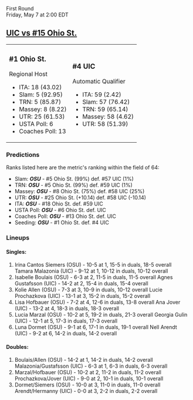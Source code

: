 First Round  
Friday, May 7 at 2:00 EDT
## [UIC vs #15 Ohio St.](https://www.ncaa.com/game/5833675) 

<table><tr><td>  

### #1 Ohio St.  

Regional Host  
- ITA: 18 (43.02)  
- Slam: 5 (92.95)  
- TRN: 5 (85.87)  
- Massey: 8 (8.22)  
- UTR: 25 (61.53)  
- USTA Poll: 6  
- Coaches Poll: 13  

</td><td>  

### #4 UIC  

Automatic Qualifier  
- ITA: 59 (2.42)  
- Slam: 57 (76.42)  
- TRN: 59 (65.14)  
- Massey: 58 (4.62)  
- UTR: 58 (51.39)  

</td></tr></table>  

 ### Predictions  

Ranks listed here are the metric's ranking within the field of 64:  
- Slam: ***OSU*** - #5 Ohio St. (99%) def. #57 UIC (1%)  
- TRN: ***OSU*** - #5 Ohio St. (99%) def. #59 UIC (1%)  
- Massey: ***OSU*** - #8 Ohio St. (75%) def. #58 UIC (25%)  
- UTR: ***OSU*** - #25 Ohio St. (+10.14) def. #58 UIC (-10.14)  
- ITA: ***OSU*** - #18 Ohio St. def. #59 UIC  
- USTA Poll: ***OSU*** - #6 Ohio St. def. UIC  
- Coaches Poll: ***OSU*** - #13 Ohio St. def. UIC  
- Seeding: ***OSU*** - #1 Ohio St. def. #4 UIC  

 ### Lineups  

 #### Singles:  
1. Irina Cantos Siemers (OSU) - 10-5 at 1, 15-5 in duals, 18-5 overall
  Tamara Malazonia (UIC) - 9-12 at 1, 10-12 in duals, 10-12 overall
2. Isabelle Boulais (OSU) - 6-3 at 2, 11-5 in duals, 11-5 overall
  Agnes Gustafsson (UIC) - 14-2 at 2, 15-4 in duals, 15-4 overall
3. Kolie Allen (OSU) - 7-3 at 3, 10-9 in duals, 10-12 overall
  Lucie Prochazkova (UIC) - 13-1 at 3, 15-2 in duals, 15-2 overall
4. Lisa Hofbauer (OSU) - 7-2 at 4, 12-6 in duals, 13-8 overall
  Ana Jover (UIC) - 13-2 at 4, 18-3 in duals, 18-3 overall
5. Lucia Marzal (OSU) - 10-2 at 5, 19-2 in duals, 21-3 overall
  Georgia Gulin (UIC) - 12-1 at 5, 17-3 in duals, 17-3 overall
6. Luna Dormet (OSU) - 9-1 at 6, 17-1 in duals, 19-1 overall
  Nell Arendt (UIC) - 9-2 at 6, 14-2 in duals, 14-2 overall

 #### Doubles:  
1. Boulais/Allen (OSU) - 14-2 at 1, 14-2 in duals, 14-2 overall
  Malazonia/Gustafsson (UIC) - 6-3 at 1, 6-3 in duals, 6-3 overall
2. Marzal/Hofbauer (OSU) - 10-2 at 2, 11-2 in duals, 11-2 overall
  Prochazkova/Jover (UIC) - 9-0 at 2, 10-1 in duals, 10-1 overall
3. Dormet/Siemers (OSU) - 10-0 at 3, 11-0 in duals, 11-0 overall
  Arendt/Hermanny (UIC) - 0-0 at 3, 2-2 in duals, 2-2 overall
